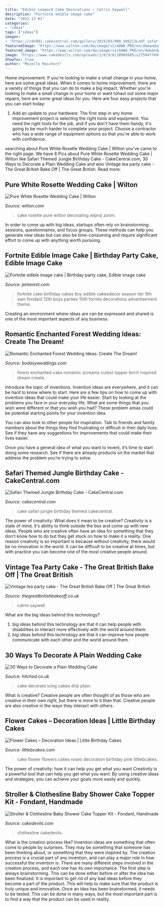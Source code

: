 ```yaml
---
title: "Edible Leopard Cake Decorations ~ Catrin Saywell"
description: "Fortnite edible image cake"
date: "2022-12-01"
categories:
- "ideas"
tags: ["ideas"]
images:
- "https://cdn001.cakecentral.com/gallery/2015/03/900_506213LndT_safari-themed-jungle-birthday-cake.jpg"
featuredImage: "https://www.wilton.com/dw/image/v2/AAWA_PRD/on/demandware.static/-/Sites-wilton-project-master/default/dwed80769a/images/project/WLPROJ-8267/DYOCaPeFe21275.jpg?sw=1440&amp;sh=750&amp;sm=fit"
featured_image: "https://www.wilton.com/dw/image/v2/AAWA_PRD/on/demandware.static/-/Sites-wilton-project-master/default/dwed80769a/images/project/WLPROJ-8267/DYOCaPeFe21275.jpg?sw=1440&amp;sh=750&amp;sm=fit"
image: "https://www.cakedevils.com/uploads/1/0/9/0/10905695/s275947749466006588_p3849_i3_w640.jpeg"
ShowToc: true
author: "Mozelle Reichert"
---
```



Home improvement: If you're looking to make a small change in your home, here are some great ideas.
When it comes to home improvement, there are a variety of things that you can do to make a big impact. Whether you're looking to make a small change in your home or want tohaul out some major repairs, here are some great ideas for you. Here are four easy projects that you can start today:
1) Add an update to your hardware: The first step in any home improvement project is selecting the right tools and equipment. You need the right tools for the job, and if you don't have them handy, it's going to be much harder to complete your project. Choose a contractor who has a wide range of equipment options so that you're able to work with confidence.

	

		
searching about Pure White Rosette Wedding Cake | Wilton you've came to the right page. We have 8 Pics about Pure White Rosette Wedding Cake | Wilton like Safari Themed Jungle Birthday Cake - CakeCentral.com, 30 Ways to Decorate a Plain Wedding Cake and also Vintage tea party cake - The Great British Bake Off | The Great British. Read more:
		
    
## Pure White Rosette Wedding Cake | Wilton

<img loading=lazy src="https://www.wilton.com/dw/image/v2/AAWA_PRD/on/demandware.static/-/Sites-wilton-project-master/default/dwed80769a/images/project/WLPROJ-8267/DYOCaPeFe21275.jpg?sw=1440&amp;sh=750&amp;sm=fit" onerror="this.onerror=null;this.src='https://tse4.mm.bing.net/th?id=OIP.-g2ue4tnUR7aVcAwYvr8agHaHa&amp;pid=15.1';" alt="Pure White Rosette Wedding Cake | Wilton">

_Source: wilton.com_

>cake rosette pure wilton decorating wlproj zoom. 

	

In order to come up with big ideas, startups often rely on brainstorming sessions, questionnaires, and focus groups. These methods can help you generate new ideas but can also be time-consuming and require significant effort to come up with anything worth pursuing.

    
## Fortnite Edible Image Cake | Birthday Party Cake, Edible Image Cake

<img loading=lazy src="https://i.pinimg.com/736x/58/45/58/584558b3bf21193763d416b8a48f957c.jpg" onerror="this.onerror=null;this.src='https://tse3.mm.bing.net/th?id=OIP.Yp8-ynFVh6X-tBmJPje0egHaLW&amp;pid=15.1';" alt="Fortnite edible image cake | Birthday party cake, Edible image cake">

_Source: pinterest.com_

>fortnite cake birthday cakes boy edible cakesdecor season tier 9th sam fondant 12th boys parties 10th fornite decorations advertisement theme. 

	

Creating an environment where ideas are can be expressed and shared is one of the most important aspects of any business.

    
## Romantic Enchanted Forest Wedding Ideas: Create The Dream!

<img loading=lazy src="https://bodasyweddings.com/wp-content/uploads/2017/03/wedding-cake.jpg" onerror="this.onerror=null;this.src='https://tse2.mm.bing.net/th?id=OIP.ueFWmVN020nSVg5GKy3t_AHaKp&amp;pid=15.1';" alt="Romantic Enchanted Forest Wedding Ideas: Create The Dream!">

_Source: bodasyweddings.com_

>forest enchanted cake romantic screams cutest topper birch inspired dream create. 

	

Introduce the topic of inventions.
Invention ideas are everywhere, and it can be hard to know where to start. Here are a few tips on how to come up with invention ideas that could make your life easier.
Start by looking at the problems you face in your everyday life. What are some things that you wish were different or that you wish you had? These problem areas could be potential starting points for your invention idea.

You can also look to other people for inspiration. Talk to friends and family members about the things they find frustrating or difficult in their daily lives. See if they have any suggestions for improvements that could make their lives easier.

Once you have a general idea of what you want to invent, it’s time to start doing some research. See if there are already products on the market that address the problem you’re trying to solve.

    
## Safari Themed Jungle Birthday Cake - CakeCentral.com

<img loading=lazy src="https://cdn001.cakecentral.com/gallery/2015/03/900_506213LndT_safari-themed-jungle-birthday-cake.jpg" onerror="this.onerror=null;this.src='https://tse3.mm.bing.net/th?id=OIP.4RtZ4PQVHDr-ThR0ukV_ygHaLH&amp;pid=15.1';" alt="Safari Themed Jungle Birthday Cake - CakeCentral.com">

_Source: cakecentral.com_

>cake safari jungle birthday themed cakecentral. 

	

The power of creativity: What does it mean to be creative?
Creativity is a state of mind, it's ability to think outside the box and come up with new ideas. People who are creative often have an idea for something that they don't know how to do but they get stuck on how to make it a reality. One reason creativity is so important is because without creativity, there would be no innovation in the world. It can be difficult to be creative at times, but with practice you can become one of the most creative people around.

    
## Vintage Tea Party Cake - The Great British Bake Off | The Great British

<img loading=lazy src="https://thegreatbritishbakeoff.co.uk/wp-content/uploads/formidable/bakeoff1.jpg" onerror="this.onerror=null;this.src='https://tse2.mm.bing.net/th?id=OIP.Yt2-wuIVZ1_FIjAPIA5MUAHaE8&amp;pid=15.1';" alt="Vintage tea party cake - The Great British Bake Off | The Great British">

_Source: thegreatbritishbakeoff.co.uk_

>catrin saywell. 

	

What are the big ideas behind this technology?
1. big ideas behind this technology are that it can help people with disabilities to interact more effectively with the world around them.
2. big ideas behind this technology are that it can improve how people communicate with each other and the world around them.

    
## 30 Ways To Decorate A Plain Wedding Cake

<img loading=lazy src="https://cdn0.hitched.co.uk/articles/images/5/2/2/7/img_67225/3.png" onerror="this.onerror=null;this.src='https://tse1.mm.bing.net/th?id=OIP.UG1xBcLobnY9iITlTuw2zgHaLH&amp;pid=15.1';" alt="30 Ways to Decorate a Plain Wedding Cake">

_Source: hitched.co.uk_

>cake decorate icing cakes drip plain. 

	

What is creative?
Creative people are often thought of as those who are creative in their own right, but there is more to it than that. Creative people are also creative in the ways they interact with others.

    
## Flower Cakes – Decoration Ideas | Little Birthday Cakes

<img loading=lazy src="https://www.littlebcakes.com/wp-content/uploads/2013/08/Cake-Flowers.jpg" onerror="this.onerror=null;this.src='https://tse3.mm.bing.net/th?id=OIP.00qqOBRfR9NhVARgOGRzegHaLI&amp;pid=15.1';" alt="Flower Cakes – Decoration Ideas | Little Birthday Cakes">

_Source: littlebcakes.com_

>cake flower flowers cakes roses decoration birthday pink littlebcakes. 

	

The power of creativity: how it can help you get what you want
Creativity is a powerful tool that can help you get what you want. By using creative ideas and strategies, you can achieve your goals more easily and quickly.

    
## Stroller &amp; Clothesline Baby Shower Cake Topper Kit - Fondant, Handmade

<img loading=lazy src="https://www.cakedevils.com/uploads/1/0/9/0/10905695/s275947749466006588_p3849_i3_w640.jpeg" onerror="this.onerror=null;this.src='https://tse3.mm.bing.net/th?id=OIP.j9lLSb_ClMy1MLMvC4e8HQHaF9&amp;pid=15.1';" alt="Stroller &amp; Clothesline Baby Shower Cake Topper Kit - Fondant, Handmade">

_Source: cakedevils.com_

>clothesline cakedevils. 

	

What is the creation process like?
Invention ideas are something that often come to people by surprises. They may be something that someone has been thinking about, or something that they were inspired by. The creation process is a crucial part of any invention, and can play a major role in how successful the invention is. There are many different steps involved in the creation process, and each one has its own importance. 
The first step is always brainstorming. This can be done either before or after the idea has been finalized. It is important to get rid of any bad ideas before they become a part of the product. This will help to make sure that the product is truly unique and innovative. Once an idea has been brainstormed, it needs to be tested. This can be done in many ways, but the most important part is to find a way that the product can be used in reality.

